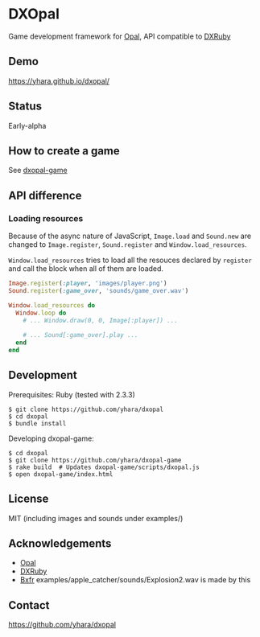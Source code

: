 # DXOpal

Game development framework for [Opal](http://opalrb.org/),
API compatible to [DXRuby](http://dxruby.osdn.jp/)

## Demo

https://yhara.github.io/dxopal/

## Status

Early-alpha

## How to create a game

See [dxopal-game](https://github.com/yhara/dxopal-game)

## API difference

### Loading resources

Because of the async nature of JavaScript, `Image.load` and `Sound.new`
are changed to `Image.register`, `Sound.register` and `Window.load_resources`.

`Window.load_resources` tries to load all the resouces declared by `register`
and call the block when all of them are loaded.

```rb
Image.register(:player, 'images/player.png')
Sound.register(:game_over, 'sounds/game_over.wav')

Window.load_resources do
  Window.loop do
    # ... Window.draw(0, 0, Image[:player]) ...
    
    # ... Sound[:game_over].play ...
  end
end
```

## Development

Prerequisites: Ruby (tested with 2.3.3)

```
$ git clone https://github.com/yhara/dxopal
$ cd dxopal
$ bundle install
```

Developing dxopal-game:

```
$ cd dxopal
$ git clone https://github.com/yhara/dxopal-game
$ rake build  # Updates dxopal-game/scripts/dxopal.js
$ open dxopal-game/index.html
```

## License

MIT (including images and sounds under examples/)

## Acknowledgements

- [Opal](http://opalrb.org/)
- [DXRuby](http://dxruby.osdn.jp/)
- [Bxfr](http://www.bfxr.net/) examples/apple_catcher/sounds/Explosion2.wav is made by this

## Contact

https://github.com/yhara/dxopal
